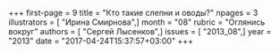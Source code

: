 +++
first-page = 9
title = "Кто такие слепни и оводы?"
npages = 3
illustrators = [ "Ирина Смирнова",]
month = "08"
rubric = "Оглянись вокруг"
authors = [ "Сергей Лысенков",]
issues = [ "2013_08",]
year = "2013"
date = "2017-04-24T15:37:57+03:00"
+++
